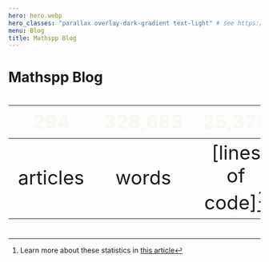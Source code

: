 ```yaml
---
hero: hero.webp
hero_classes: "parallax overlay-dark-gradient text-light" # see https://demo.getgrav.org/blog-skeleton/blog/hero-classes
menu: Blog
title: Mathspp Blog
---
```


# Mathspp Blog

| 294 | 328,683 | 25,373 |
| :-: | :-: | :-: |
| articles | words | [lines of code][^1] |

[^1]: Learn more about these statistics in [this article](/blog/adding-stats-to-my-blog)


<style>
table { font-size: 4vmin; }
thead { color: #f8f8f2; border-bottom: 0; }
</style>

